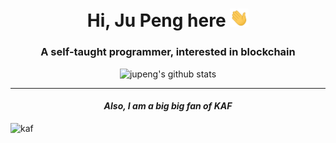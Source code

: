 <h1 align="center">Hi, Ju Peng here <img src="https://github.com/ABSphreak/ABSphreak/blob/master/gifs/Hi.gif" width="30"></h1>
<h3 align="center">A self-taught programmer, interested in blockchain</h3>

<div align="center">
      <td valign="top"><img src="https://github-readme-stats.vercel.app/api?username=ngjupeng&count_private=true&show_icons=true&theme=tokyonight" alt="jupeng's github stats"></td>
</div>
</p>


---

<div align="center">
  <h4><i>Also, I am a big big fan of KAF </i></h4>
</div>
<img src="https://github.com/bowbowzai/bowbowzai/assets/74807962/4ec5eeba-4012-4c2a-b6d8-de02cbf0389b" alt="kaf"/>
